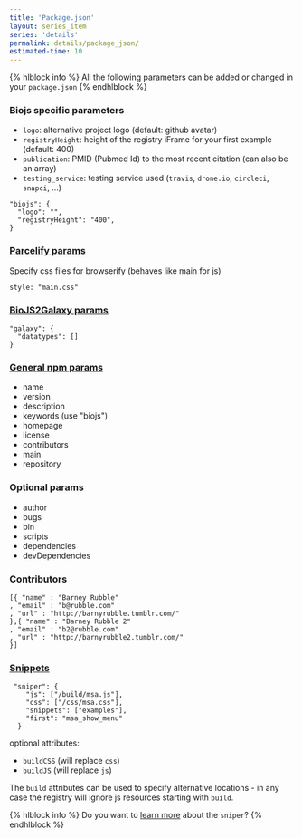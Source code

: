 ```yaml
---
title: 'Package.json'
layout: series_item
series: 'details'
permalink: details/package_json/
estimated-time: 10
---
```


{% hlblock info %}
All the following parameters can be added or changed in your `package.json`
{% endhlblock %}

### Biojs specific parameters

* `logo`: alternative project logo (default: github avatar)
* `registryHeight`: height of the registry iFrame for your first example (default: 400)
* `publication`: PMID (Pubmed Id) to the most recent citation (can also be an array)
* `testing_service`: testing service used (`travis`, `drone.io`, `circleci`, `snapci`, ...)

~~~
"biojs": {
  "logo": "",
  "registryHeight": "400",
}
~~~

### [Parcelify params](https://github.com/rotundasoftware/parcelify)

Specify css files for browserify (behaves like main for js)

~~~
style: "main.css"
~~~

### [BioJS2Galaxy params](https://github.com/biojs/biojs2galaxy)

~~~
"galaxy": {
  "datatypes": []
}
~~~


### [General npm params](https://www.npmjs.org/doc/files/package.json.html)

* name
* version
* description
* keywords (use "biojs")
* homepage
* license
* contributors
* main
* repository

### Optional params

* author
* bugs
* bin
* scripts
* dependencies
* devDependencies

### Contributors

~~~
[{ "name" : "Barney Rubble"
, "email" : "b@rubble.com"
, "url" : "http://barnyrubble.tumblr.com/"
},{ "name" : "Barney Rubble 2"
, "email" : "b2@rubble.com"
, "url" : "http://barnyrubble2.tumblr.com/"
}]
~~~

### [Snippets](https://github.com/biojs/biojs-sniper)

~~~
 "sniper": {
    "js": ["/build/msa.js"],
    "css": ["/css/msa.css"],
    "snippets": ["examples"],
    "first": "msa_show_menu"
  }
~~~

optional attributes:

* `buildCSS` (will replace `css`)
* `buildJS` (will replace `js`)

The `build` attributes can be used to specify alternative locations - in any case the registry will ignore js resources starting with `build`.

{% hlblock info %}
Do you want to [learn more](https://github.com/biojs/biojs-sniper) about the `sniper`?
{% endhlblock %}
